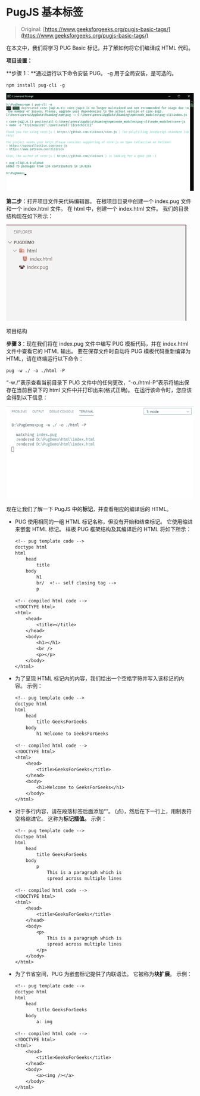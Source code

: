 # PugJS 基本标签

> Original: [https://www.geeksforgeeks.org/pugjs-basic-tags/](https://www.geeksforgeeks.org/pugjs-basic-tags/)

在本文中，我们将学习 PUG Basic 标记，并了解如何将它们编译成 HTML 代码。

**项目设置：**

**步骤 1：**通过运行以下命令安装 PUG。 -g 用于全局安装，是可选的。

```
npm install pug-cli -g
```

![npm i pug-cli -g](img/f905e436ca0721aff5d91f3a81c4804e.png)

**第二步**：打开项目文件夹代码编辑器。 在根项目目录中创建一个 index.pug 文件和一个 index.html 文件。 在 html 中，创建一个 index.html 文件。 我们的目录结构现在如下所示：

![Project Structure](img/04db514f46b0c4627e3b7be6fc4575ba.png)

项目结构

**步骤 3**：现在我们将在 index.pug 文件中编写 PUG 模板代码，并在 index.html 文件中查看它的 HTML 输出。 要在保存文件时自动将 PUG 模板代码重新编译为 HTML，请在终端运行以下命令：

```
pug -w ./ -o ./html -P
```

“-w./”表示查看当前目录下 PUG 文件中的任何更改，“-o./html-P”表示将输出保存在当前目录下的 html 文件中并打印出来(格式正确)。 在运行该命令时，您应该会得到以下信息：

![watching changes in pug file and saving it in html file](img/7acbc776eb1656a3ee6c48bdbd95473c.png)

现在让我们了解一下 PugJS 中的**标记**，并查看相应的编译后的 HTML。

*   PUG 使用相同的一组 HTML 标记名称，但没有开始和结束标记。 它使用缩进来嵌套 HTML 标记。 样板 PUG 框架结构及其编译后的 HTML 将如下所示：

    ```
    <!-- pug template code -->
    doctype html
    html
        head
            title
        body
            h1
            br/  <!-- self closing tag -->
            p

    <!-- compiled html code -->
    <!DOCTYPE html>
    <html>
        <head>
            <title></title>
        </head>
        <body>
            <h1></h1>
            <br />
            <p></p>
        </body>
    </html>
    ```

*   为了呈现 HTML 标记内的内容，我们给出一个空格字符并写入该标记的内容。 示例：

    ```
    <!-- pug template code -->
    doctype html
    html
        head
            title GeeksForGeeks
        body
            h1 Welcome to GeeksForGeeks

    <!-- compiled html code -->
    <!DOCTYPE html>
    <html>
        <head>
            <title>GeeksForGeeks</title>
        </head>
        <body>
            <h1>Welcome to GeeksForGeeks</h1>
        </body>
    </html>
    ```

*   对于多行内容，请在段落标签后面添加“”。 (点)，然后在下一行上，用制表符空格缩进它。 这称为**标记插值。** 示例：

    ```
    <!-- pug template code -->
    doctype html
    html
        head
            title GeeksForGeeks
        body
            p
                This is a paragraph which is
                spread across multiple lines

    <!-- compiled html code -->
    <!DOCTYPE html>
    <html>
        <head>
            <title>GeeksForGeeks</title>
        </head>
        <body>
            <p>
                This is a paragraph which is
                spread across multiple lines
            </p>
        </body>
    </html>
    ```

*   为了节省空间，PUG 为嵌套标记提供了内联语法。 它被称为**块扩展**。 示例：

    ```
    <!-- pug template code -->
    doctype html
    html
        head
            title GeeksForGeeks
        body
            a: img

    <!-- compiled html code -->
    <!DOCTYPE html>
    <html>
        <head>
            <title>GeeksForGeeks</title>
        </head>
        <body>
            <a><img /></a>
        </body>
    </html>
    ```